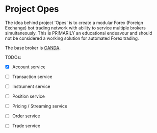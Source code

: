 # Project Opes

The idea behind project 'Opes' is to create a modular Forex (Foreign Exchange) bot trading network with ability to service multiple brokers simultaneously.
This is PRIMARILY an educational endeavour and should not be considered a working solution for automated Forex trading.

The base broker is [OANDA](http://developer.oanda.com/rest-live-v20/introduction/).

TODOs:
- [x] Account service
- [ ] Transaction service
- [ ] Instrument service
- [ ] Position service
- [ ] Pricing / Streaming service
- [ ] Order service
- [ ] Trade service

